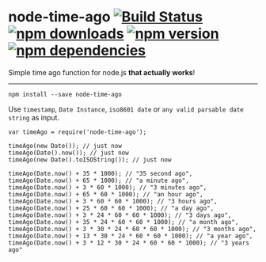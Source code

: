 # node-time-ago [![Build Status](https://img.shields.io/travis/thatisuday/node-time-ago.svg?style=flat-square)](https://travis-ci.org/thatisuday/node-time-ago) [![npm downloads](https://img.shields.io/npm/dt/node-time-ago.svg?style=flat-square)](https://www.npmjs.com/package/node-time-ago) [![npm version](https://img.shields.io/npm/v/node-time-ago.svg?style=flat-square)](https://www.npmjs.com/package/node-time-ago) [![npm dependencies](https://img.shields.io/david/thatisuday/node-time-ago.svg?style=flat-square)](https://www.npmjs.com/package/node-time-ago)


Simple time ago function for node.js **that actually works**!

***

```
npm install --save node-time-ago
```

Use `timestamp`, `Date Instance`, `iso8601 date` or `any valid parsable date string` as input.

```
var timeAgo = require('node-time-ago');

timeAgo(new Date()); // just now
timeAgo(Date().now()); // just now
timeAgo(new Date().toISOString()); // just now

timeAgo(Date.now() + 35 * 1000); // "35 second ago",
timeAgo(Date.now() + 65 * 1000); // "a minute ago",
timeAgo(Date.now() + 3 * 60 * 1000); // "3 minutes ago",
timeAgo(Date.now() + 65 * 60 * 1000); // "an hour ago",
timeAgo(Date.now() + 3 * 60 * 60 * 1000); // "3 hours ago",
timeAgo(Date.now() + 25 * 60 * 60 * 1000); // "a day ago",
timeAgo(Date.now() + 3 * 24 * 60 * 60 * 1000); // "3 days ago",
timeAgo(Date.now() + 35 * 24 * 60 * 60 * 1000); // "a month ago",
timeAgo(Date.now() + 3 * 30 * 24 * 60 * 60 * 1000); // "3 months ago",
timeAgo(Date.now() + 13 * 30 * 24 * 60 * 60 * 1000); // "a year ago",
timeAgo(Date.now() + 3 * 12 * 30 * 24 * 60 * 60 * 1000); // "3 years ago"
```
